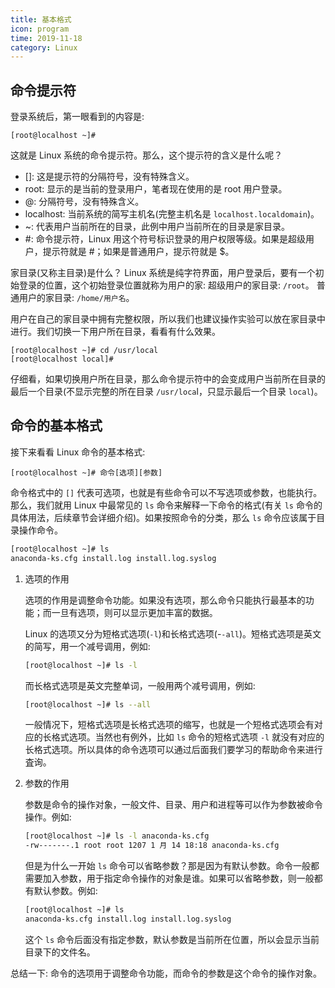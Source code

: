 ```yaml
---
title: 基本格式
icon: program
time: 2019-11-18
category: Linux
---
```


## 命令提示符

登录系统后，第一眼看到的内容是:

```shell-session
[root@localhost ~]#
```

这就是 Linux 系统的命令提示符。那么，这个提示符的含义是什么呢？

- \[\]: 这是提示符的分隔符号，没有特殊含义。
- root: 显示的是当前的登录用户，笔者现在使用的是 root 用户登录。
- @: 分隔符号，没有特殊含义。
- localhost: 当前系统的简写主机名(完整主机名是 `localhost.localdomain`)。
- ~: 代表用户当前所在的目录，此例中用户当前所在的目录是家目录。
- \#: 命令提示符，Linux 用这个符号标识登录的用户权限等级。如果是超级用户，提示符就是 \#；如果是普通用户，提示符就是 \$。

家目录(又称主目录)是什么？ Linux 系统是纯字符界面，用户登录后，要有一个初始登录的位置，这个初始登录位置就称为用户的家:
超级用户的家目录: `/root`。
普通用户的家目录: `/home/用户名`。

用户在自己的家目录中拥有完整权限，所以我们也建议操作实验可以放在家目录中进行。我们切换一下用户所在目录，看看有什么效果。

```shell-session
[root@localhost ~]# cd /usr/local
[root@localhost local]#
```

仔细看，如果切换用户所在目录，那么命令提示符中的会变成用户当前所在目录的最后一个目录(不显示完整的所在目录 `/usr/loca`l，只显示最后一个目录 `local`)。

## 命令的基本格式

接下来看看 Linux 命令的基本格式:

```shell-session
[root@localhost ~]# 命令[选项][参数]
```

命令格式中的 `[]` 代表可选项，也就是有些命令可以不写选项或参数，也能执行。那么，我们就用 Linux 中最常见的 `ls` 命令来解释一下命令的格式(有关 `ls` 命令的具体用法，后续章节会详细介绍)。如果按照命令的分类，那么 `ls` 命令应该属于目录操作命令。

```bash
[root@localhost ~]# ls
anaconda-ks.cfg install.log install.log.syslog
```

1. 选项的作用

   选项的作用是调整命令功能。如果没有选项，那么命令只能执行最基本的功能；而一旦有选项，则可以显示更加丰富的数据。

   Linux 的选项又分为短格式选项(`-l`)和长格式选项(-`-all`)。短格式选项是英文的简写，用一个减号调用，例如:

   ```bash
   [root@localhost ~]# ls -l
   ```

   而长格式选项是英文完整单词，一般用两个减号调用，例如:

   ```bash
   [root@localhost ~]# ls --all
   ```

   一般情况下，短格式选项是长格式选项的缩写，也就是一个短格式选项会有对应的长格式选项。当然也有例外，比如 `ls` 命令的短格式选项 `-l` 就没有对应的长格式选项。所以具体的命令选项可以通过后面我们要学习的帮助命令来进行査询。

2. 参数的作用

   参数是命令的操作对象，一般文件、目录、用户和进程等可以作为参数被命令操作。例如:

   ```bash
   [root@localhost ~]# ls -l anaconda-ks.cfg
   -rw-------.1 root root 1207 1 月 14 18:18 anaconda-ks.cfg
   ```

   但是为什么一开始 `ls` 命令可以省略参数？那是因为有默认参数。命令一般都需要加入参数，用于指定命令操作的对象是谁。如果可以省略参数，则一般都有默认参数。例如:

   ```bash
   [root@localhost ~]# ls
   anaconda-ks.cfg install.log install.log.syslog
   ```

   这个 `ls` 命令后面没有指定参数，默认参数是当前所在位置，所以会显示当前目录下的文件名。

总结一下: 命令的选项用于调整命令功能，而命令的参数是这个命令的操作对象。
